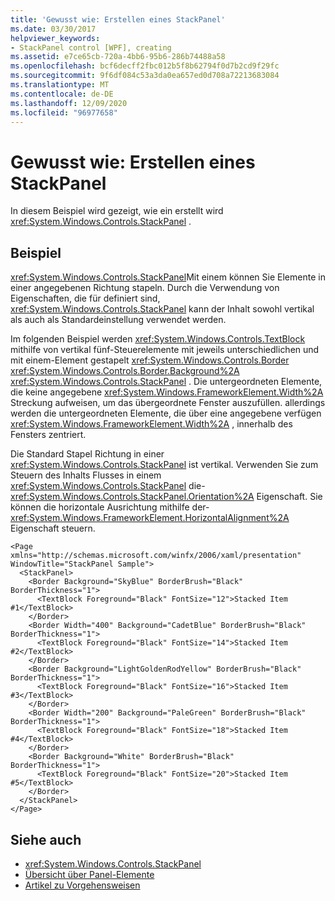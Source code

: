 ```yaml
---
title: 'Gewusst wie: Erstellen eines StackPanel'
ms.date: 03/30/2017
helpviewer_keywords:
- StackPanel control [WPF], creating
ms.assetid: e7ce65cb-720a-4bb6-95b6-286b74488a58
ms.openlocfilehash: bcf6decff2fbc012b5f8b62794f0d7b2cd9f29fc
ms.sourcegitcommit: 9f6df084c53a3da0ea657ed0d708a72213683084
ms.translationtype: MT
ms.contentlocale: de-DE
ms.lasthandoff: 12/09/2020
ms.locfileid: "96977658"
---
```

# <a name="how-to-create-a-stackpanel"></a>Gewusst wie: Erstellen eines StackPanel
In diesem Beispiel wird gezeigt, wie ein erstellt wird <xref:System.Windows.Controls.StackPanel> .  
  
## <a name="example"></a>Beispiel  
 <xref:System.Windows.Controls.StackPanel>Mit einem können Sie Elemente in einer angegebenen Richtung stapeln. Durch die Verwendung von Eigenschaften, die für definiert sind, <xref:System.Windows.Controls.StackPanel> kann der Inhalt sowohl vertikal als auch als Standardeinstellung verwendet werden.  
  
 Im folgenden Beispiel werden <xref:System.Windows.Controls.TextBlock> mithilfe von vertikal fünf-Steuerelemente mit jeweils unterschiedlichen und mit einem-Element gestapelt <xref:System.Windows.Controls.Border> <xref:System.Windows.Controls.Border.Background%2A> <xref:System.Windows.Controls.StackPanel> . Die untergeordneten Elemente, die keine angegebene <xref:System.Windows.FrameworkElement.Width%2A> Streckung aufweisen, um das übergeordnete Fenster auszufüllen. allerdings werden die untergeordneten Elemente, die über eine angegebene verfügen <xref:System.Windows.FrameworkElement.Width%2A> , innerhalb des Fensters zentriert.  
  
 Die Standard Stapel Richtung in einer <xref:System.Windows.Controls.StackPanel> ist vertikal. Verwenden Sie zum Steuern des Inhalts Flusses in einem <xref:System.Windows.Controls.StackPanel> die- <xref:System.Windows.Controls.StackPanel.Orientation%2A> Eigenschaft. Sie können die horizontale Ausrichtung mithilfe der- <xref:System.Windows.FrameworkElement.HorizontalAlignment%2A> Eigenschaft steuern.  
  
```xaml  
<Page xmlns="http://schemas.microsoft.com/winfx/2006/xaml/presentation" WindowTitle="StackPanel Sample">  
  <StackPanel>  
    <Border Background="SkyBlue" BorderBrush="Black" BorderThickness="1">  
      <TextBlock Foreground="Black" FontSize="12">Stacked Item #1</TextBlock>  
    </Border>  
    <Border Width="400" Background="CadetBlue" BorderBrush="Black" BorderThickness="1">  
      <TextBlock Foreground="Black" FontSize="14">Stacked Item #2</TextBlock>  
    </Border>  
    <Border Background="LightGoldenRodYellow" BorderBrush="Black" BorderThickness="1">  
      <TextBlock Foreground="Black" FontSize="16">Stacked Item #3</TextBlock>  
    </Border>  
    <Border Width="200" Background="PaleGreen" BorderBrush="Black" BorderThickness="1">  
      <TextBlock Foreground="Black" FontSize="18">Stacked Item #4</TextBlock>  
    </Border>  
    <Border Background="White" BorderBrush="Black" BorderThickness="1">  
      <TextBlock Foreground="Black" FontSize="20">Stacked Item #5</TextBlock>  
    </Border>  
  </StackPanel>  
</Page>  
```  
  
## <a name="see-also"></a>Siehe auch

- <xref:System.Windows.Controls.StackPanel>
- [Übersicht über Panel-Elemente](panels-overview.md)
- [Artikel zu Vorgehensweisen](stackpanel-how-to-topics.md)

